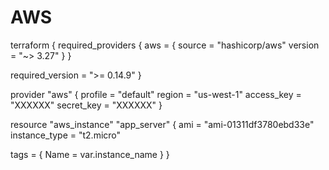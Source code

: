 # AWS
terraform {
  required_providers {
    aws = {
      source  = "hashicorp/aws"
      version = "~> 3.27"
    }
  }

  required_version = ">= 0.14.9"
}

provider "aws" {
  profile = "default"
  region  = "us-west-1"
  access_key = "XXXXXX"
  secret_key = "XXXXXX"
}

resource "aws_instance" "app_server" {
  ami           = "ami-01311df3780ebd33e"
  instance_type = "t2.micro"

  tags = {
    Name = var.instance_name
  }
}

